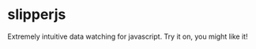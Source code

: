 slipperjs
=========

Extremely intuitive data watching for javascript.  Try it on, you might like it!
